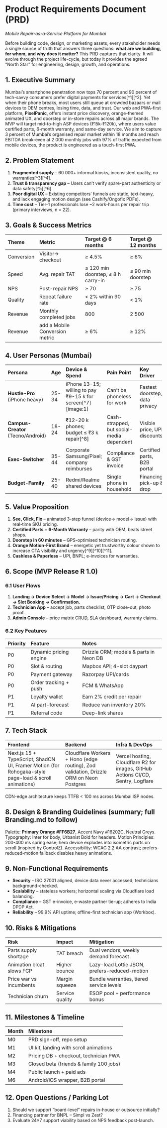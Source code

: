 # Product Requirements Document (PRD)

_Mobile Repair-as-a-Service Platform for Mumbai_

Before building code, design, or marketing assets, every stakeholder needs a single source of truth that answers three questions: **what are we building, for whom, and why does it matter?**
This PRD captures that clarity. It will evolve through the project life-cycle, but today it provides the agreed “North Star” for engineering, design, growth, and operations.

## 1. Executive Summary

Mumbai’s smartphone penetration now tops 70 percent and 90 percent of tech-savvy consumers prefer digital payments for services[^1][^2]. Yet when their phone breaks, most users still queue at crowded bazaars or mail devices to OEM centres, losing time, data, and trust. Our web and PWA-first platform, **PixelPanic**, offers instant price discovery, orange-themed animated UX, and doorstep or in-store repairs across all major brands. The MVP will target mid-to-high ASP devices (₹15k-₹120k), where users value certified parts, 6-month warranty, and same-day service. We aim to capture 3 percent of Mumbai’s organised repair market within 18 months and reach EBITDA break-even at 2 000 monthly jobs with 97% of traffic expected from mobile devices, the product is engineered as a touch-first PWA.

## 2. Problem Statement

1. **Fragmented supply** – 60 000+ informal kiosks, inconsistent quality, no warranties[^3][^4].
2. **Trust \& transparency gap** – Users can’t verify spare-part authenticity or data safety[^5][^6].
3. **Poor digital UX** – Existing competitors’ funnels are static, text-heavy, and lack engaging motion design (see Cashify/Ongofix PDFs).
4. **Time cost** – Tier-1 professionals lose ~2 work-hours per repair trip (primary interviews, n = 22).

## 3. Goals \& Success Metrics

| Theme      | Metric                         | Target @ 6 months                  | Target @ 12 months |
| :--------- | :----------------------------- | :--------------------------------- | :----------------- |
| Conversion | Visitor→ checkout              | ≥ 4.5%                             | ≥ 6%               |
| Speed      | Avg. repair TAT                | ≤ 120 min doorstep, ≤ 8 h carry-in | ≤ 90 min doorstep  |
| NPS        | Post-repair NPS                | ≥ 70                               | ≥ 75               |
| Quality    | Repeat failure rate            | < 2% within 90 days                | < 1%               |
| Revenue    | Monthly completed jobs         | 800                                | 2 500              |
| Revenue    | add a Mobile Conversion metric | ≥ 6%                               | ≥ 12%              |

## 4. User Personas (Mumbai)

| Persona                            | Age   | Device \& Spend                                              | Pain Point                                | Key Driver                     |
| :--------------------------------- | :---- | :----------------------------------------------------------- | :---------------------------------------- | :----------------------------- |
| **Hustle-Pro** (iPhone heavy)      | 25-34 | iPhone 13-15; willing to pay ₹9-15 k for screen[^7][image:1] | Can’t be phoneless for work               | Fastest doorstep, data privacy |
| **Campus-Creator** (Tecno/Android) | 18-24 | ₹12-20 k phones; budget ≤ ₹3 k repair[^8]                    | Cash-strapped, but social-media dependent | Visible price, UPI discounts   |
| **Exec-Switcher**                  | 35-44 | Corporate Samsung/Pixel; company reimburses                  | Compliance \& GST invoice                 | Certified parts, B2B portal    |
| **Budget-Family**                  | 25-40 | Redmi/Realme shared devices                                  | Single phone in household                 | Financing, pick-up \& drop     |

## 5. Value Proposition

1. **See, Click, Fix** – animated 3-step funnel (device→ model→ issue) with real-time SKU pricing.
2. **Certified Parts + 6-Month Warranty** – parity with OEM, beats street shops.
3. **Doorstep in 60 minutes** – GPS-optimised technician routing.
4. **Orange Motion-First Brand** – energetic yet trustworthy colour shown to increase CTA visibility and urgency[^9][^10][^11].
5. **Cashless \& Paperless** – UPI, BNPL; e-invoices for warranties.

## 6. Scope (MVP Release R 1.0)

### 6.1 User Flows

1. **Landing → Device Select → Model → Issue/Pricing → Cart → Checkout → Slot Booking → Confirmation.**
2. **Technician App** – accept job, parts checklist, OTP close-out, photo proof.
3. **Admin Console** – price matrix CRUD, SLA dashboard, warranty claims.

### 6.2 Key Features

| Priority | Feature                | Notes                                   |
| :------- | :--------------------- | :-------------------------------------- |
| P0       | Dynamic pricing engine | Drizzle ORM; models \& parts in Neon DB |
| P0       | Slot \& routing        | Mapbox API; 4-slot daypart              |
| P0       | Payment gateway        | Razorpay UPI/cards                      |
| P0       | Order tracking + push  | FCM \& WhatsApp                         |
| P1       | Loyalty wallet         | Earn 2% credit per repair               |
| P1       | AI part-forecast       | Reduce van inventory 20%                |
| P1       | Referral code          | Deep-link shares                        |

## 7. Tech Stack

| Frontend                                                                                              | Backend                                                                                | Infra \& DevOps                                                                  |
| :---------------------------------------------------------------------------------------------------- | :------------------------------------------------------------------------------------- | :------------------------------------------------------------------------------- |
| Next.js 15 + TypeScript, ShadCN UI, Framer Motion (for Rohogaka-style page-load \& scroll animations) | Cloudflare Workers + Hono (edge routing), Zod validation, Drizzle ORM on Neon Postgres | Vercel hosting, Cloudflare R2 for images, GitHub Actions CI/CD, Sentry, Logflare |

CDN-edge architecture keeps TTFB < 100 ms across Mumbai ISP nodes.

## 8. Design \& Branding Guidelines (summary; full **Branding.md** to follow)

Palette: **Primary Orange \#FF6B27**, Accent Navy \#16202C, Neutral Greys.
Typography: Inter for body, Urbanist Bold for headers.
Motion Principles: 200-400 ms spring ease; hero device explodes into isometric parts on scroll (inspired by ControlZ).
Accessibility: WCAG 2.2 AA contrast; prefers-reduced-motion fallback disables heavy animations.

## 9. Non-Functional Requirements

- **Security** – ISO 27001 aligned, device data never accessed; technicians background-checked.
- **Scalability** – stateless workers; horizontal scaling via Cloudflare load balancing.
- **Compliance** – GST e-invoice, e-waste partner tie-up; adheres to India DPDP Act.
- **Reliability** – 99.9% API uptime; offline-first technician app (Workbox).

## 10. Risks \& Mitigations

| Risk                      | Impact          | Mitigation                                    |
| :------------------------ | :-------------- | :-------------------------------------------- |
| Parts supply shortage     | TAT breach      | Dual vendors, weekly demand forecast          |
| Animation bloat slows FCP | Higher bounce   | Lazy-load Lottie JSON, prefers-reduced-motion |
| Price war vs incumbents   | Margin squeeze  | Bundle warranties, tiered service levels      |
| Technician churn          | Service quality | ESOP pool + performance bonus                 |

## 11. Milestones \& Timeline

| Month | Milestone                                |
| :---- | :--------------------------------------- |
| M0    | PRD sign-off, repo setup                 |
| M1    | UI kit, landing with scroll animations   |
| M2    | Pricing DB + checkout, technician PWA    |
| M3    | Closed beta (friends \& family 100 jobs) |
| M4    | Public launch + paid ads                 |
| M6    | Android/iOS wrapper, B2B portal          |

## 12. Open Questions / Parking Lot

1. Should we support “board-level” repairs in-house or outsource initially?
2. Financing partner for BNPL – Simpl vs Zest?
3. Evaluate 24×7 support viability based on NPS feedback post-launch.
